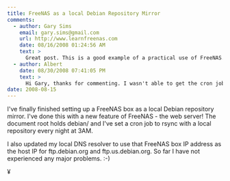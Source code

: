 ```yaml
---
title: FreeNAS as a local Debian Repository Mirror
comments:
  - author: Gary Sims
    email: gary.sims@gmail.com
    url: http://www.learnfreenas.com
    date: 08/16/2008 01:24:56 AM
    text: >
      Great post. This is a good example of a practical use of FreeNAS. Which version did you use? Rsync in FreeNAS is very stable and the ability to schedule syncs is great.<br/><br/>Regards,<br/><br/>Gary<br/>--<br/><a href="http://www.learnfreenas.com" rel="nofollow">http://www.learnfreenas.com</a>
  - author: Albert
    date: 08/30/2008 07:41:05 PM
    text: >
      Hi Gary, thanks for commenting. I wasn't able to get the cron job on FreeNAS to work for some reason. Its strange, because I was able to confirm the cron job was getting triggered, but the anonftpsync was failing.<br/><br/>As an alternative, I decided to use another machine to manage the cron job, so I now have two debian mirrors, but that's fine with me!
date: 2008-08-15
---
```

I've finally finished setting up a FreeNAS box as a local Debian repository mirror. I've done this with a new feature of FreeNAS - the web server! The document root holds debian/ and I've set a cron job to rsync with a local repository every night at 3AM.

I also updated my local DNS resolver to use that FreeNAS box IP address as the host IP for ftp.debian.org and ftp.us.debian.org. So far I have not experienced any major problems. :-)

¥

